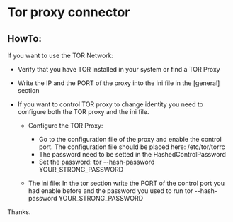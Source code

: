 # Tor proxy connector

## HowTo:

If you want to use the TOR Network:

- Verify that you have TOR installed in your system or find a TOR Proxy
- Write the IP and the PORT of the proxy into the ini file in the [general] section
- If you want to control TOR proxy to change identity you need to configure both
  the TOR proxy and the ini file.

  - Configure the TOR Proxy:

    - Go to the configuration file of the proxy and enable the control port.
      The configuration file should be placed here: /etc/tor/torrc
    - The password need to be setted in the HashedControlPassword
    - Set the password: tor --hash-password YOUR_STRONG_PASSWORD

  - The ini file:
    In the tor section write the PORT of the control port you had enable before
    and the password you used to run tor --hash-password YOUR_STRONG_PASSWORD

Thanks.
